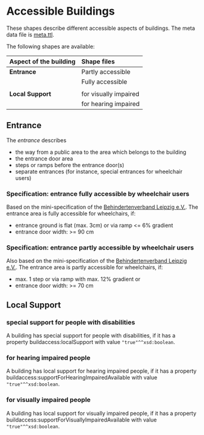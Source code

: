 # Accessible Buildings

These shapes describe different accessible aspects of buildings. The meta data file is [meta.ttl](https://github.com/schreckl/rules/blob/master/rules/accessible-building/meta.ttl).

The following shapes are available:

| Aspect of the building | Shape files           |
|:-----------------------|:----------------------|
| **Entrance**           | Partly accessible     |
|                        | Fully accessible      |
|                        |                       |
| **Local Support**      | for visually impaired |
|                        | for hearing impaired  |

## Entrance

The *entrance* describes
* the way from a public area to the area which belongs to the building
* the entrance door area
* steps or ramps before the entrance door(s)
* separate entrances (for instance, special entrances for wheelchair users)

### Specification: entrance fully accessible by wheelchair users

Based on the mini-specification of the [Behindertenverband Leipzig e.V.](http://www.le-online.de/zeichenengl.htm). The entrance area is fully accessible for wheelchairs, if:
* entrance ground is flat (max. 3cm) or via ramp <= 6% gradient
* entrance door width: >= 90 cm

### Specification: entrance partly accessible by wheelchair users

Also based on the mini-specification of the [Behindertenverband Leipzig e.V.](http://www.le-online.de/zeichenengl.htm). The entrance area is partly accessible for wheelchairs, if:
* max. 1 step or via ramp with max. 12% gradient or
* entrance door width: >= 70 cm

## Local Support

### special support for people with disabilities

A building has special support for people with disabilities, if it has a property buildaccess:localSupport with value `"true"^^xsd:boolean`.

### for hearing impaired people

A building has local support for hearing impaired people, if it has a property buildaccess:supportForHearingImpairedAvailable with value `"true"^^xsd:boolean`.

### for visually impaired people

A building has local support for visually impaired people, if it has a property buildaccess:supportForVisuallyImpairedAvailable with value `"true"^^xsd:boolean`.
